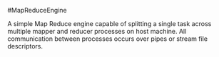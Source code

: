 #MapReduceEngine

A simple Map Reduce engine capable of splitting a single task across multiple mapper and reducer processes on host machine. All communication between processes occurs over pipes or stream file descriptors.
